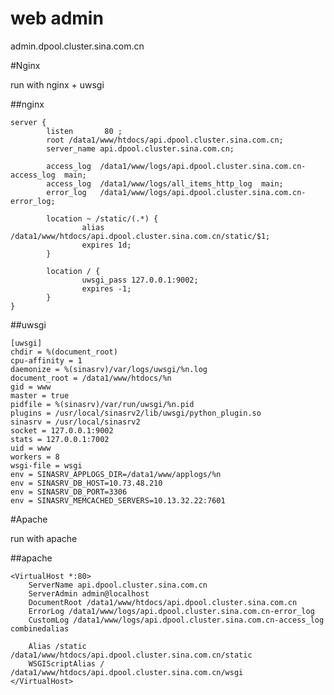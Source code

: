web admin
========
admin.dpool.cluster.sina.com.cn

#Nginx

run with nginx + uwsgi

##nginx

	server {
	        listen       80 ;
	        root /data1/www/htdocs/api.dpool.cluster.sina.com.cn;
	        server_name api.dpool.cluster.sina.com.cn;
	
	        access_log  /data1/www/logs/api.dpool.cluster.sina.com.cn-access_log  main;
	        access_log  /data1/www/logs/all_items_http_log  main;
	        error_log   /data1/www/logs/api.dpool.cluster.sina.com.cn-error_log;
	
	        location ~ /static/(.*) {
	                alias /data1/www/htdocs/api.dpool.cluster.sina.com.cn/static/$1;
	                expires 1d;
	        }
	
	        location / {
	                uwsgi_pass 127.0.0.1:9002;
	                expires -1;
	        }
	}


##uwsgi

	[uwsgi]
	chdir = %(document_root)
	cpu-affinity = 1
	daemonize = %(sinasrv)/var/logs/uwsgi/%n.log
	document_root = /data1/www/htdocs/%n
	gid = www
	master = true
	pidfile = %(sinasrv)/var/run/uwsgi/%n.pid
	plugins = /usr/local/sinasrv2/lib/uwsgi/python_plugin.so
	sinasrv = /usr/local/sinasrv2
	socket = 127.0.0.1:9002
	stats = 127.0.0.1:7002
	uid = www
	workers = 8
	wsgi-file = wsgi
	env = SINASRV_APPLOGS_DIR=/data1/www/applogs/%n
	env = SINASRV_DB_HOST=10.73.48.210
	env = SINASRV_DB_PORT=3306
	env = SINASRV_MEMCACHED_SERVERS=10.13.32.22:7601


#Apache

run with apache

##apache

	<VirtualHost *:80>
	    ServerName api.dpool.cluster.sina.com.cn
	    ServerAdmin admin@localhost
	    DocumentRoot /data1/www/htdocs/api.dpool.cluster.sina.com.cn
	    ErrorLog /data1/www/logs/api.dpool.cluster.sina.com.cn-error_log
	    CustomLog /data1/www/logs/api.dpool.cluster.sina.com.cn-access_log combinedalias

	    Alias /static /data1/www/htdocs/api.dpool.cluster.sina.com.cn/static
	    WSGIScriptAlias / /data1/www/htdocs/api.dpool.cluster.sina.com.cn/wsgi
	</VirtualHost>
	

